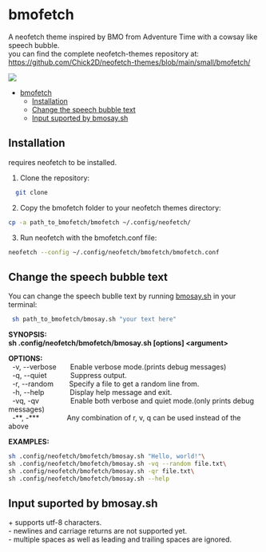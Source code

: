 # bmofetch

A neofetch theme inspired by BMO from Adventure Time with a cowsay like speech bubble.\
you can find the complete neofetch-themes repository at:\
https://github.com/Chick2D/neofetch-themes/blob/main/small/bmofetch/

![](https://cdn.discordapp.com/attachments/840232870491979807/1268214715776110612/bmofetch.gif?ex=66ab9c7e&is=66aa4afe&hm=3a2297c0d30efc7ca4b9d7a7121d68080c3c92ad6f13235d4f43d34cf29045d7&)

- [bmofetch](#bmofetch)
  - [Installation](#installation)
  - [Change the speech bubble text](#change-the-speech-bubble-text)
  - [Input suported by bmosay.sh](#input-suported-by-bmosaysh)


## Installation
requires neofetch to be installed.

  1. Clone the repository:
```bash
  git clone
```
2. Copy the bmofetch folder to your neofetch themes directory:
```bash
cp -a path_to_bmofetch/bmofetch ~/.config/neofetch/
```
3. Run neofetch with the bmofetch.conf file:
```bash
neofetch --config ~/.config/neofetch/bmofetch/bmofetch.conf
```

## Change the speech bubble text

You can change the speech bublle text by running [bmosay.sh](https://github.com/donatienLeray/bmofetch/bmosay.sh) in your terminal:
```bash
 sh path_to_bmofetch/bmosay.sh "your text here"
```
**SYNOPSIS:\
  sh .config/neofetch/bmofetch/bmosay.sh [options] \<argument\>**

**OPTIONS:**\
&nbsp;&nbsp;-v, --verbose&nbsp;&nbsp;&nbsp;&nbsp;&nbsp;&nbsp;&nbsp;Enable verbose mode.(prints debug messages)\
&nbsp;&nbsp;-q, --quiet&nbsp;&nbsp;&nbsp;&nbsp;&nbsp;&nbsp; &nbsp; &nbsp; &nbsp;Suppress output.\
&nbsp;&nbsp;-r, --random &nbsp;&nbsp;&nbsp;&nbsp;&nbsp;&nbsp;&nbsp;Specify a file to get a random line from.\
&nbsp;&nbsp;-h, --help &nbsp;&nbsp;&nbsp;&nbsp; &nbsp; &nbsp;&nbsp;&nbsp;&nbsp;&nbsp;Display help message and exit.\
&nbsp;&nbsp;-vq, -qv &nbsp; &nbsp; &nbsp; &nbsp;&nbsp;&nbsp;&nbsp;&nbsp;&nbsp;&nbsp;&nbsp;&nbsp;Enable both verbose and quiet mode.(only prints debug messages)\
&nbsp;&nbsp;-\*\*, -\*\*\*&nbsp; &nbsp; &nbsp; &nbsp;&nbsp;&nbsp;&nbsp;&nbsp;&nbsp;&nbsp;&nbsp;Any combination of r, v, q can be used instead  of the above

**EXAMPLES:**
```bash
sh .config/neofetch/bmofetch/bmosay.sh "Hello, world!"\
sh .config/neofetch/bmofetch/bmosay.sh -vq --random file.txt\
sh .config/neofetch/bmofetch/bmosay.sh -qr file.txt\
sh .config/neofetch/bmofetch/bmosay.sh --help
```

## Input suported by bmosay.sh
\+ supports utf-8 characters.\
\- newlines and carriage returns are not supported yet.\
\- multiple spaces as well as leading and trailing spaces are ignored.

